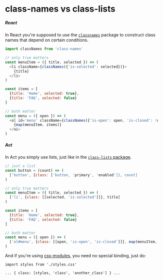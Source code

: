 # class-names vs class-lists

##### React

In React you're supposed to use the [`classnames`](http://npmjs.com/package/classnames)
package to construct class names that depend on certain conditions.

```js
import classNames from 'class-names'

// only true matters
const menuItem = ({ title, selected }) => (
  <li className={classNames({'is-selected': selected})}>
    {title}
  </li>
)

const items = [
  {title: 'Home', selected: true},
  {title: 'FAQ', selected: false}
]

// both matter
const menu = ({ open }) => (
  <ol id='menu' className={classNames({'is-open': open, 'is-closed': !open})}>
    {map(menuItem, items)}
  </oi>
)
```

##### Act

In Act you simply use lists, just like in the [`class-lists` package](https://www.npmjs.com/package/class-lists).

```js
// just a list
const button = (count) => (
  ['button', {class: ['button, 'primary', 'enabled']}, count]
)

// only true matters
const menuItem = ({ title, selected }) => (
  ['li', {class: [[selected, 'is-selected']]}, title]
)

const items = [
  {title: 'Home', selected: true},
  {title: 'FAQ', selected: false}
]

// both matter
const menu = ({ open }) => (
  ['ol#menu', {class: [[open, 'is-open', 'is-closed']]}, map(menuItem, items)]
)
```

And if you're using [css-modules](https://github.com/css-modules/css-modules), you need no special binding, just do:

```
import styles from './styles.css'

... { class: [styles, 'class', 'another_class'] } ...
